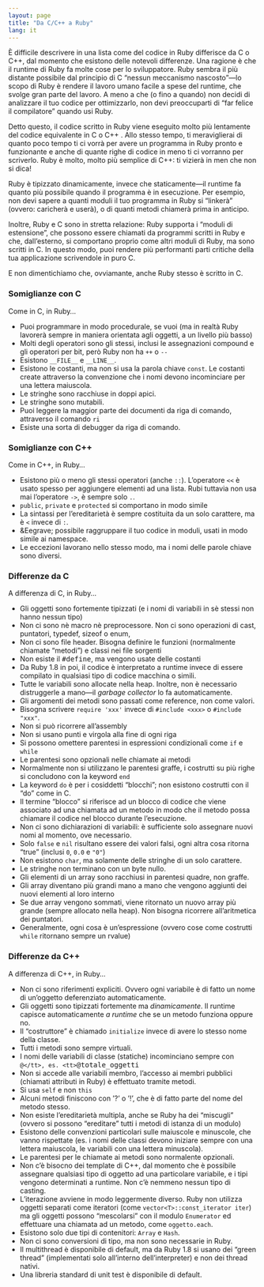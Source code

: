 ```yaml
---
layout: page
title: "Da C/C++ a Ruby"
lang: it
---
```


È difficile descrivere in una lista come del codice in Ruby differisce
da C o C++, dal momento che esistono delle notevoli differenze. Una
ragione è che il runtime di Ruby fa molte cose per lo sviluppatore. Ruby
sembra il più distante possibile dal principio di C “nessun meccanismo
nascosto”—lo scopo di Ruby è rendere il lavoro umano facile a spese del
runtime, che svolge gran parte del lavoro. A meno a che (o fino a
quando) non decidi di analizzare il tuo codice per ottimizzarlo, non
devi preoccuparti di “far felice il compilatore” quando usi Ruby.

Detto questo, il codice scritto in Ruby viene eseguito molto più
lentamente del codice equivalente in C o C++ . Allo stesso tempo, ti
meraviglierai di quanto poco tempo ti ci vorrà per avere un programma in
Ruby pronto e funzionante e anche di quante righe di codice in meno ti
ci vorranno per scriverlo. Ruby è molto, molto più semplice di C++: ti
vizierà in men che non si dica!

Ruby è tipizzato dinamicamente, invece che staticamente—il runtime fa
quanto più possibile quando il programma è in esecuzione. Per esempio,
non devi sapere a quanti moduli il tuo programma in Ruby si “linkerà”
(ovvero: caricherà e userà), o di quanti metodi chiamerà prima in
anticipo.

Inoltre, Ruby e C sono in stretta relazione: Ruby supporta i “moduli di
estensione”, che possono essere chiamati da programmi scritti in Ruby e
che, dall’esterno, si comportano proprio come altri moduli di Ruby, ma
sono scritti in C. In questo modo, puoi rendere più performanti parti
critiche della tua applicazione scrivendole in puro C.

E non dimentichiamo che, ovviamante, anche Ruby stesso è scritto in C.

### Somiglianze con C

Come in C, in Ruby…

* Puoi programmare in modo procedurale, se vuoi (ma in realtà Ruby
  lavorerà sempre in maniera orientata agli oggetti, a un livello più
  basso)
* Molti degli operatori sono gli stessi, inclusi le assegnazioni
  compound e gli operatori per bit, però Ruby non ha `++` o `--`
* Esistono `__FILE__` e `__LINE__`.
* Esistono le costanti, ma non si usa la parola chiave `const`. Le
  costanti create attraverso la convenzione che i nomi devono
  incominciare per una lettera maiuscola.
* Le stringhe sono racchiuse in doppi apici.
* Le stringhe sono mutabili.
* Puoi leggere la maggior parte dei documenti da riga di comando,
  attraverso il comando `ri`
* Esiste una sorta di debugger da riga di comando.

### Somiglianze con C++

Come in C++, in Ruby…

* Esistono più o meno gli stessi operatori (anche `::`). L’operatore
  `<<` è usato spesso per aggiungere elementi ad una lista. Rubi
  tuttavia non usa mai l’operatore `->`, è sempre solo `.`.
* `public`, `private` e `protected` si comportano in modo simile
* La sintassi per l’ereditarietà è sempre costituita da un solo
  carattere, ma è `<` invece di `:`.
* &amp;Eegrave; possibile raggruppare il tuo codice in moduli, usati in
  modo simile ai namespace.
* Le eccezioni lavorano nello stesso modo, ma i nomi delle parole chiave
  sono diversi.

### Differenze da C

A differenza di C, in Ruby…

* Gli oggetti sono fortemente tipizzati (e i nomi di variabili in sè
  stessi non hanno nessun tipo)
* Non ci sono nè macro nè preprocessore. Non ci sono operazioni di cast,
  puntatori, typedef, sizeof o enum,
* Non ci sono file header. Bisogna definire le funzioni (normalmente
  chiamate “metodi”) e classi nei file sorgenti
* Non esiste il <tt>#define</tt>, ma vengono usate delle costanti
* Da Ruby 1.8 in poi, il codice è interpretato a runtime invece di
  essere compilato in qualsiasi tipo di codice macchina o simili.
* Tutte le variabili sono allocate nella heap. Inoltre, non è necessario
  distruggerle a mano—il *garbage collector* lo fa automaticamente.
* Gli argomenti dei metodi sono passati come reference, non come valori.
* Bisogna scrivere `require 'xxx'` invece di `#include <xxx>` o
  `#include "xxx"`.
* Non si può ricorrere all’assembly
* Non si usano punti e virgola alla fine di ogni riga
* Si possono omettere parentesi in espressioni condizionali come `if` e
  `while`
* Le parentesi sono opzionali nelle chiamate ai metodi
* Normalmente non si utilizzano le parentesi graffe, i costrutti su più
  righe si concludono con la keyword `end`
* La keyword `do` è per i cosiddetti “blocchi”; non esistono costrutti
  con il “do” come in C.
* Il termine “blocco” si riferisce ad un blocco di codice che viene
  associato ad una chiamata ad un metodo in modo che il metodo possa
  chiamare il codice nel blocco durante l’esecuzione.
* Non ci sono dichiarazioni di variabili: è sufficiente solo assegnare
  nuovi nomi al momento, ove necessario.
* Solo `false` e `nil` risultano essere dei valori falsi, ogni altra
  cosa ritorna “true” (inclusi `0`, `0.0` e `"0"`)
* Non esistono `char`, ma solamente delle stringhe di un solo carattere.
* Le stringhe non terminano con un byte nullo.
* Gli elementi di un array sono racchiusi in parentesi quadre, non
  graffe.
* Gli array diventano più grandi mano a mano che vengono aggiunti dei
  nuovi elementi al loro interno
* Se due array vengono sommati, viene ritornato un nuovo array più
  grande (sempre allocato nella heap). Non bisogna ricorrere
  all’aritmetica dei puntatori.
* Generalmente, ogni cosa è un’espressione (ovvero cose come costrutti
  `while` ritornano sempre un rvalue)

### Differenze da C++

A differenza di C++, in Ruby…

* Non ci sono riferimenti expliciti. Ovvero ogni variabile è di fatto un
  nome di un’oggetto deferenziato automaticamente.
* Gli oggetti sono tipizzati fortemente ma *dinamicamente*. Il runtime
  capisce automaticamente *a runtime* che se un metodo funziona oppure
  no.
* Il “costruttore” è chiamado `initialize` invece di avere lo stesso
  nome della classe.
* Tutti i metodi sono sempre virtuali.
* I nomi delle variabili di classe (statiche) incominciano sempre con
  <tt>`@</tt>, es. <tt>`@totale\_oggetti</tt>
* Non si accede alle variabili membro, l’accesso ai membri pubblici
  (chiamati attributi in Ruby) è effettuato tramite metodi.
* Si usa `self` e non `this`
* Alcuni metodi finiscono con ’?’ o ’!’, che è di fatto parte del nome
  del metodo stesso.
* Non esiste l’ereditarietà multipla, anche se Ruby ha dei “miscugli”
  (ovvero si possono “ereditare” tutti i metodi di istanza di un modulo)
* Esistono delle convenzioni particolari sulle maiuscole e minuscole,
  che vanno rispettate (es. i nomi delle classi devono iniziare sempre
  con una lettera maiuscola, le variabili con una lettera minuscola).
* Le parentesi per le chiamate ai metodi sono normalente opzionali.
* Non c’è bisocno dei template di C++, dal momento che è possibile
  assegnare qualsiasi tipo di oggetto ad una particolare variabile, e i
  tipi vengono determinati a runtime. Non c’è nemmeno nessun tipo di
  casting.
* L’iterazione avviene in modo leggermente diverso. Ruby non utilizza
  oggetti separati come iteratori (come `vector<T>::const_iterator
  iter`) ma gli oggetti possono “mescolarsi” con il modulo `Enumerator`
  ed effettuare una chiamata ad un metodo, come `oggetto.each`.
* Esistono solo due tipi di contenitori: `Array` e `Hash`.
* Non ci sono conversioni di tipo, ma non sono necessarie in Ruby.
* Il multithread è disponibile di default, ma da Ruby 1.8 si usano dei
  “green thread” (implementati solo all’interno dell’interpreter) e non
  dei thread nativi.
* Una libreria standard di unit test è disponibile di default.

